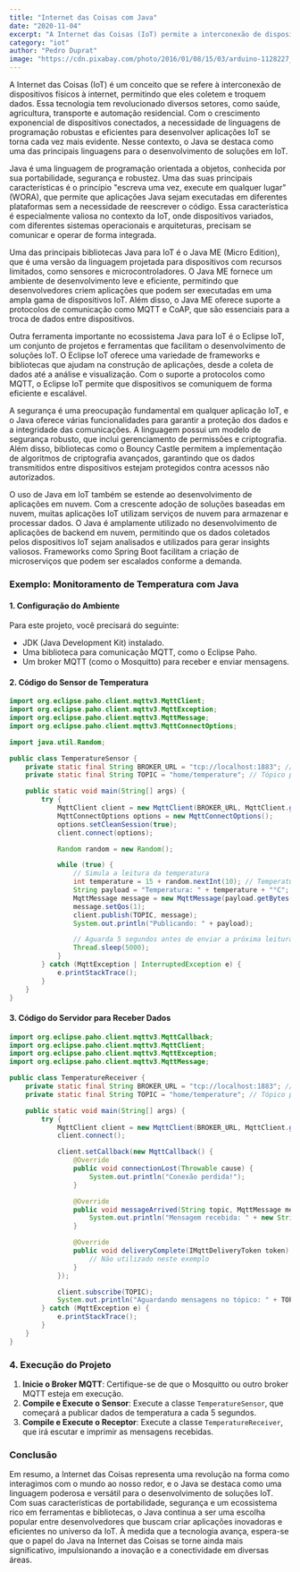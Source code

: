 ```yaml
---
title: "Internet das Coisas com Java"
date: "2020-11-04"
excerpt: "A Internet das Coisas (IoT) permite a interconexão de dispositivos físicos à internet, possibilitando a coleta e troca de dados de forma eficiente e inovadora."
category: "iot"
author: "Pedro Duprat"
image: "https://cdn.pixabay.com/photo/2016/01/08/15/03/arduino-1128227_1280.jpg"
---
```


A Internet das Coisas (IoT) é um conceito que se refere à interconexão de dispositivos físicos à internet, permitindo que eles coletem e troquem dados. Essa tecnologia tem revolucionado diversos setores, como saúde, agricultura, transporte e automação residencial. Com o crescimento exponencial de dispositivos conectados, a necessidade de linguagens de programação robustas e eficientes para desenvolver aplicações IoT se torna cada vez mais evidente. Nesse contexto, o Java se destaca como uma das principais linguagens para o desenvolvimento de soluções em IoT.

Java é uma linguagem de programação orientada a objetos, conhecida por sua portabilidade, segurança e robustez. Uma das suas principais características é o princípio "escreva uma vez, execute em qualquer lugar" (WORA), que permite que aplicações Java sejam executadas em diferentes plataformas sem a necessidade de reescrever o código. Essa característica é especialmente valiosa no contexto da IoT, onde dispositivos variados, com diferentes sistemas operacionais e arquiteturas, precisam se comunicar e operar de forma integrada.

Uma das principais bibliotecas Java para IoT é o Java ME (Micro Edition), que é uma versão da linguagem projetada para dispositivos com recursos limitados, como sensores e microcontroladores. O Java ME fornece um ambiente de desenvolvimento leve e eficiente, permitindo que desenvolvedores criem aplicações que podem ser executadas em uma ampla gama de dispositivos IoT. Além disso, o Java ME oferece suporte a protocolos de comunicação como MQTT e CoAP, que são essenciais para a troca de dados entre dispositivos.

Outra ferramenta importante no ecossistema Java para IoT é o Eclipse IoT, um conjunto de projetos e ferramentas que facilitam o desenvolvimento de soluções IoT. O Eclipse IoT oferece uma variedade de frameworks e bibliotecas que ajudam na construção de aplicações, desde a coleta de dados até a análise e visualização. Com o suporte a protocolos como MQTT, o Eclipse IoT permite que dispositivos se comuniquem de forma eficiente e escalável.

A segurança é uma preocupação fundamental em qualquer aplicação IoT, e o Java oferece várias funcionalidades para garantir a proteção dos dados e a integridade das comunicações. A linguagem possui um modelo de segurança robusto, que inclui gerenciamento de permissões e criptografia. Além disso, bibliotecas como o Bouncy Castle permitem a implementação de algoritmos de criptografia avançados, garantindo que os dados transmitidos entre dispositivos estejam protegidos contra acessos não autorizados.

O uso de Java em IoT também se estende ao desenvolvimento de aplicações em nuvem. Com a crescente adoção de soluções baseadas em nuvem, muitas aplicações IoT utilizam serviços de nuvem para armazenar e processar dados. O Java é amplamente utilizado no desenvolvimento de aplicações de backend em nuvem, permitindo que os dados coletados pelos dispositivos IoT sejam analisados e utilizados para gerar insights valiosos. Frameworks como Spring Boot facilitam a criação de microserviços que podem ser escalados conforme a demanda.

### Exemplo: Monitoramento de Temperatura com Java

#### 1. **Configuração do Ambiente**

Para este projeto, você precisará do seguinte:
- JDK (Java Development Kit) instalado.
- Uma biblioteca para comunicação MQTT, como o Eclipse Paho.
- Um broker MQTT (como o Mosquitto) para receber e enviar mensagens.

#### 2. **Código do Sensor de Temperatura**

```java
import org.eclipse.paho.client.mqttv3.MqttClient;
import org.eclipse.paho.client.mqttv3.MqttException;
import org.eclipse.paho.client.mqttv3.MqttMessage;
import org.eclipse.paho.client.mqttv3.MqttConnectOptions;

import java.util.Random;

public class TemperatureSensor {
    private static final String BROKER_URL = "tcp://localhost:1883"; // URL do broker MQTT
    private static final String TOPIC = "home/temperature"; // Tópico para publicar dados

    public static void main(String[] args) {
        try {
            MqttClient client = new MqttClient(BROKER_URL, MqttClient.generateClientId());
            MqttConnectOptions options = new MqttConnectOptions();
            options.setCleanSession(true);
            client.connect(options);

            Random random = new Random();

            while (true) {
                // Simula a leitura da temperatura
                int temperature = 15 + random.nextInt(10); // Temperatura entre 15 e 25 graus
                String payload = "Temperatura: " + temperature + "°C";
                MqttMessage message = new MqttMessage(payload.getBytes());
                message.setQos(1);
                client.publish(TOPIC, message);
                System.out.println("Publicando: " + payload);

                // Aguarda 5 segundos antes de enviar a próxima leitura
                Thread.sleep(5000);
            }
        } catch (MqttException | InterruptedException e) {
            e.printStackTrace();
        }
    }
}
```

#### 3. **Código do Servidor para Receber Dados**

```java
import org.eclipse.paho.client.mqttv3.MqttCallback;
import org.eclipse.paho.client.mqttv3.MqttClient;
import org.eclipse.paho.client.mqttv3.MqttException;
import org.eclipse.paho.client.mqttv3.MqttMessage;

public class TemperatureReceiver {
    private static final String BROKER_URL = "tcp://localhost:1883"; // URL do broker MQTT
    private static final String TOPIC = "home/temperature"; // Tópico para subscrever

    public static void main(String[] args) {
        try {
            MqttClient client = new MqttClient(BROKER_URL, MqttClient.generateClientId());
            client.connect();

            client.setCallback(new MqttCallback() {
                @Override
                public void connectionLost(Throwable cause) {
                    System.out.println("Conexão perdida!");
                }

                @Override
                public void messageArrived(String topic, MqttMessage message) {
                    System.out.println("Mensagem recebida: " + new String(message.getPayload()));
                }

                @Override
                public void deliveryComplete(IMqttDeliveryToken token) {
                    // Não utilizado neste exemplo
                }
            });

            client.subscribe(TOPIC);
            System.out.println("Aguardando mensagens no tópico: " + TOPIC);
        } catch (MqttException e) {
            e.printStackTrace();
        }
    }
}
```

### 4. **Execução do Projeto**

1. **Inicie o Broker MQTT**: Certifique-se de que o Mosquitto ou outro broker MQTT esteja em execução.
2. **Compile e Execute o Sensor**: Execute a classe `TemperatureSensor`, que começará a publicar dados de temperatura a cada 5 segundos.
3. **Compile e Execute o Receptor**: Execute a classe `TemperatureReceiver`, que irá escutar e imprimir as mensagens recebidas.

### Conclusão

Em resumo, a Internet das Coisas representa uma revolução na forma como interagimos com o mundo ao nosso redor, e o Java se destaca como uma linguagem poderosa e versátil para o desenvolvimento de soluções IoT. Com suas características de portabilidade, segurança e um ecossistema rico em ferramentas e bibliotecas, o Java continua a ser uma escolha popular entre desenvolvedores que buscam criar aplicações inovadoras e eficientes no universo da IoT. À medida que a tecnologia avança, espera-se que o papel do Java na Internet das Coisas se torne ainda mais significativo, impulsionando a inovação e a conectividade em diversas áreas.